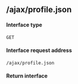 ## /ajax/profile.json
#### Interface type
	GET
#### Interface request address
	/ajax/profile.json
#### Return interface
```js

```